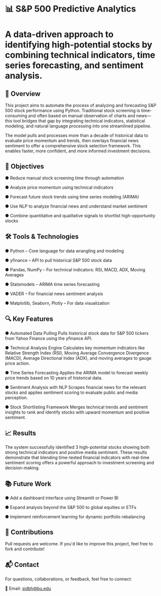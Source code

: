 # 📊 S&P 500 Predictive Analytics

# A data-driven approach to identifying high-potential stocks by combining technical indicators, time series forecasting, and sentiment analysis.


## 🚀 Overview

This project aims to automate the process of analyzing and forecasting S&P 500 stock performance using Python. Traditional stock screening is time-consuming and often based on manual observation of charts and news—this tool bridges that gap by integrating technical indicators, statistical modeling, and natural language processing into one streamlined pipeline.

The model pulls and processes more than a decade of historical data to evaluate price momentum and trends, then overlays financial news sentiment to offer a comprehensive stock selection framework. This enables faster, more confident, and more informed investment decisions.


## 📌 Objectives

● Reduce manual stock screening time through automation

● Analyze price momentum using technical indicators

● Forecast future stock trends using time series modeling (ARIMA)

● Use NLP to analyze financial news and understand market sentiment

● Combine quantitative and qualitative signals to shortlist high-opportunity stocks


## 🛠️ Tools & Technologies

● Python – Core language for data wrangling and modeling

● yfinance – API to pull historical S&P 500 stock data

● Pandas, NumPy – For technical indicators: RSI, MACD, ADX, Moving Averages

● Statsmodels – ARIMA time series forecasting

● VADER – For financial news sentiment analysis

● Matplotlib, Seaborn, Plotly – For data visualization


## 🔍 Key Features

● Automated Data Pulling
Pulls historical stock data for S&P 500 tickers from Yahoo Finance using the yfinance API.

● Technical Analysis Engine
Calculates key momentum indicators like Relative Strength Index (RSI), Moving Average Convergence Divergence (MACD), Average Directional Index (ADX), and moving averages to gauge price action.

● Time Series Forecasting
Applies the ARIMA model to forecast weekly price trends based on 10 years of historical data.

● Sentiment Analysis with NLP
Scrapes financial news for the relevant stocks and applies sentiment scoring to evaluate public and media perception.

● Stock Shortlisting Framework
Merges technical trends and sentiment insights to rank and identify stocks with upward momentum and positive sentiment.


## 📈 Results

The system successfully identified 3 high-potential stocks showing both strong technical indicators and positive media sentiment. These results demonstrate that blending time-tested financial indicators with real-time sentiment scoring offers a powerful approach to investment screening and decision-making.


## 📚 Future Work

● Add a dashboard interface using Streamlit or Power BI

● Expand analysis beyond the S&P 500 to global equities or ETFs

● Implement reinforcement learning for dynamic portfolio rebalancing


## 🤝 Contributions

Pull requests are welcome. If you'd like to improve this project, feel free to fork and contribute!


## 📬 Contact
For questions, collaborations, or feedback, feel free to connect:

📧 Email: sidbh@bu.edu
